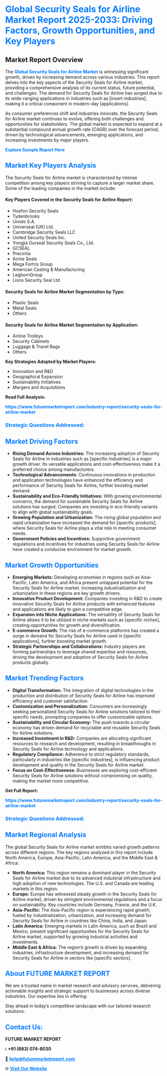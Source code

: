 <h1 style="color: #007BFF;">Global Security Seals for Airline Market Report 2025-2033: Driving Factors, Growth Opportunities, and Key Players</h1>

<section id="overview">
<h2>Market Report Overview</h2>
<p>The <a href="https://www.futuremarketreport.com/industry-report/security-seals-for-airline-market" style="color: #007BFF; text-decoration: none;"><strong>Global Security Seals for Airline Market</strong></a> is witnessing significant growth, driven by increasing demand across various industries. This report delves into the key aspects of the Security Seals for Airline market, providing a comprehensive analysis of its current status, future potential, and challenges. The demand for Security Seals for Airline has surged due to its wide-ranging applications in industries such as [insert industries], making it a critical component in modern-day [applications].</p>
<p>As consumer preferences shift and industries innovate, the Security Seals for Airline market continues to evolve, offering both challenges and opportunities for stakeholders. The global market is expected to expand at a substantial compound annual growth rate (CAGR) over the forecast period, driven by technological advancements, emerging applications, and increasing investments by major players.</p>
</section>

<section id="overview">
<p><a href="https://www.futuremarketreport.com/request-sample/reportId=59185" style="color: #007BFF; text-decoration: none;"><strong>Explore Sample Report Here</strong></a></p>
</section>

<section id="key-players">
<h2 style="color: #007BFF;">Market Key Players Analysis</h2>
<p>The Security Seals for Airline market is characterized by intense competition among key players striving to capture a larger market share. Some of the leading companies in the market include:</p>
<h4>Key Players Covered in the Security Seals for Airline Report:</h4>
<ul><li>Hoefon Security Seals</li><li>Tydenbrooks</li><li>Unisto S.A.</li><li>Universeal (UK) Ltd.</li><li>Cambridge Security Seals LLC</li><li>United Security Seals Inc.</li><li>Yongjia Ourseal Security Seals Co., Ltd.</li><li>GCSEAL</li><li>Precintia</li><li>Acme Seals</li><li>Mega Fortris Group</li><li>American Casting &amp; Manufacturing</li><li>LeghornGroup</li><li>Lions Security Seal Ltd</li></ul>
<h4>Security Seals for Airline Market Segmentation by Type:</h4>
<ul><li>Plastic Seals</li><li>Metal Seals</li><li>Others</li></ul>

<h4>Security Seals for Airline Market Segmentation by Application:</h4>
<ul><li>Airline Trolleys</li><li>Security Cabinets</li><li>Luggage &amp; Travel Bags</li><li>Others</li></ul>
<p><strong>Key Strategies Adopted by Market Players:</strong></p>
<ul>
<li>Innovation and R&D</li>
<li>Geographical Expansion</li>
<li>Sustainability Initiatives</li>
<li>Mergers and Acquisitions</li>
</ul>
</section>

<section>
<p><strong>Read Full Analysis: </strong></p><a href="https://www.futuremarketreport.com/industry-report/security-seals-for-airline-market" style="color: #007BFF; text-decoration: none;"><strong>https://www.futuremarketreport.com/industry-report/security-seals-for-airline-market</strong></a>
<h3 style="color: #007BFF;">Strategic Questions Addressed:</h3>
</section>

<section id="driving-factors">
<h2 style="color: #007BFF;">Market Driving Factors</h2>
<ul>
<li><strong>Rising Demand Across Industries:</strong> The increasing adoption of Security Seals for Airline in industries such as [specific industries] is a major growth driver. Its versatile applications and cost-effectiveness make it a preferred choice among manufacturers.</li>
<li><strong>Technological Advancements:</strong> Continuous innovations in production and application technologies have enhanced the efficiency and performance of Security Seals for Airline, further boosting market demand.</li>
<li><strong>Sustainability and Eco-Friendly Initiatives:</strong> With growing environmental concerns, the demand for sustainable Security Seals for Airline solutions has surged. Companies are investing in eco-friendly variants to align with global sustainability goals.</li>
<li><strong>Growing Population and Urbanization:</strong> The rising global population and rapid urbanization have increased the demand for [specific products], where Security Seals for Airline plays a vital role in meeting consumer needs.</li>
<li><strong>Government Policies and Incentives:</strong> Supportive government regulations and incentives for industries using Security Seals for Airline have created a conducive environment for market growth.</li>
</ul>
</section>

<section id="growth-opportunities">
<h2 style="color: #007BFF;">Market Growth Opportunities</h2>
<ul>
<li><strong>Emerging Markets:</strong> Developing economies in regions such as Asia-Pacific, Latin America, and Africa present untapped potential for the Security Seals for Airline market. Increasing industrialization and urbanization in these regions are key growth drivers.</li>
<li><strong>Innovative Product Development:</strong> Companies investing in R&D to create innovative Security Seals for Airline products with enhanced features and applications are likely to gain a competitive edge.</li>
<li><strong>Expansion into Niche Applications:</strong> The versatility of Security Seals for Airline allows it to be utilized in niche markets such as [specific niches], creating opportunities for growth and diversification.</li>
<li><strong>E-commerce Growth:</strong> The rise of e-commerce platforms has created a surge in demand for Security Seals for Airline used in [specific applications], further boosting market growth.</li>
<li><strong>Strategic Partnerships and Collaborations:</strong> Industry players are forming partnerships to leverage shared expertise and resources, driving the development and adoption of Security Seals for Airline products globally.</li>
</ul>
</section>

<section id="trending-factors">
<h2 style="color: #007BFF;">Market Trending Factors</h2>
<ul>
<li><strong>Digital Transformation:</strong> The integration of digital technologies in the production and distribution of Security Seals for Airline has improved efficiency and customer satisfaction.</li>
<li><strong>Customization and Personalization:</strong> Consumers are increasingly seeking personalized Security Seals for Airline solutions tailored to their specific needs, prompting companies to offer customizable options.</li>
<li><strong>Sustainability and Circular Economy:</strong> The push towards a circular economy has driven demand for recyclable and reusable Security Seals for Airline solutions.</li>
<li><strong>Increased Investment in R&D:</strong> Companies are allocating significant resources to research and development, resulting in breakthroughs in Security Seals for Airline technology and applications.</li>
<li><strong>Regulatory Compliance:</strong> Adherence to strict regulatory standards, particularly in industries like [specific industries], is influencing product development and quality in the Security Seals for Airline market.</li>
<li><strong>Focus on Cost-Effectiveness:</strong> Businesses are exploring cost-efficient Security Seals for Airline solutions without compromising on quality, making the market more competitive.</li>
</ul>
</section>

<section>
<p><strong>Get Full Report: </strong></p><a href="https://www.futuremarketreport.com/industry-report/security-seals-for-airline-market" style="color: #007BFF; text-decoration: none;"><strong>https://www.futuremarketreport.com/industry-report/security-seals-for-airline-market</strong></a>
<h3 style="color: #007BFF;">Strategic Questions Addressed:</h3>
</section>


<section id="regional-analysis">
<h2 style="color: #007BFF;">Market Regional Analysis</h2>
<p>The global Security Seals for Airline market exhibits varied growth patterns across different regions. The key regions analyzed in this report include North America, Europe, Asia-Pacific, Latin America, and the Middle East & Africa:</p>
<ul>
<li><strong>North America:</strong> This region remains a dominant player in the Security Seals for Airline market due to its advanced industrial infrastructure and high adoption of new technologies. The U.S. and Canada are leading markets in this region.</li>
<li><strong>Europe:</strong> Europe has witnessed steady growth in the Security Seals for Airline market, driven by stringent environmental regulations and a focus on sustainability. Key countries include Germany, France, and the U.K.</li>
<li><strong>Asia-Pacific:</strong> The Asia-Pacific region is experiencing rapid growth, fueled by industrialization, urbanization, and increasing demand for Security Seals for Airline in countries like China, India, and Japan.</li>
<li><strong>Latin America:</strong> Emerging markets in Latin America, such as Brazil and Mexico, present significant opportunities for the Security Seals for Airline market, supported by growing industrial activities and investments.</li>
<li><strong>Middle East & Africa:</strong> The region’s growth is driven by expanding industries, infrastructure development, and increasing demand for Security Seals for Airline in sectors like [specific sectors].</li>
</ul>
</section>

<footer>
<h2 style="color: #007BFF;">About FUTURE MARKET REPORT</h2>
<p>We are a trusted name in market research and advisory services, delivering actionable insights and strategic support to businesses across diverse industries. Our expertise lies in offering:</p>

<p>Stay ahead in today’s competitive landscape with our tailored research solutions.</p>

<h2 style="color: #007BFF;">Contact Us:</h2>
<p><strong>FUTURE MARKET REPORT</strong></p>
<p>📞 <strong>+91 (883) 074-8030</strong></p>
<p>📧 <strong><a href="mailto:help@futuremarketreport.com" style="color: #007BFF;">help@futuremarketreport.com</a></strong></p>
<p>🌐 <strong><a href="https://www.futuremarketreport.com/" style="color: #007BFF;">Visit Our Website</a></strong></p>
</footer>